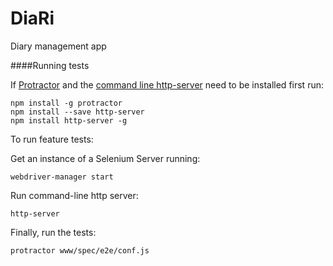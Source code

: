 DiaRi
=====

Diary management app


####Running tests

If [Protractor](http://www.protractortest.org/) and the [command line http-server](https://github.com/indexzero/http-server) need to be installed first run:

```
npm install -g protractor
npm install --save http-server
npm install http-server -g
```

To run feature tests:

Get an instance of a Selenium Server running:
```
webdriver-manager start
```

Run command-line http server:
```
http-server
```

Finally, run the tests:
```
protractor www/spec/e2e/conf.js
```

